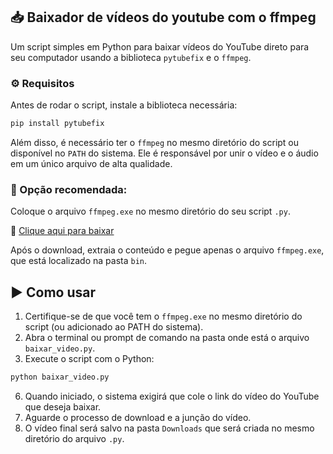 ## 📥 Baixador de vídeos do youtube com o ffmpeg
Um script simples em Python para baixar vídeos do YouTube direto para seu computador usando a biblioteca `pytubefix` e o `ffmpeg`.

### ⚙️ Requisitos
Antes de rodar o script, instale a biblioteca necessária:

```bash
pip install pytubefix
```
Além disso, é necessário ter o `ffmpeg` no mesmo diretório do script ou disponível no `PATH` do sistema. Ele é responsável por unir o vídeo e o áudio em um único arquivo de alta qualidade.
### 🔸 Opção recomendada:
Coloque o arquivo `ffmpeg.exe` no mesmo diretório do seu script `.py`.

🔗 [Clique aqui para baixar](https://www.gyan.dev/ffmpeg/builds/packages/ffmpeg-2025-03-27-git-114fccc4a5-essentials_build.7z)

Após o download, extraia o conteúdo e pegue apenas o arquivo `ffmpeg.exe`, que está localizado na pasta `bin`.

## ▶️ Como usar

1. Certifique-se de que você tem o `ffmpeg.exe` no mesmo diretório do script (ou adicionado ao PATH do sistema).
2. Abra o terminal ou prompt de comando na pasta onde está o arquivo `baixar_video.py`.
3. Execute o script com o Python:

```bash
python baixar_video.py
```

6. Quando iniciado, o sistema exigirá que cole o link do vídeo do YouTube que deseja baixar.
7. Aguarde o processo de download e a junção do vídeo.
8. O vídeo final será salvo na pasta `Downloads` que será criada no mesmo diretório do arquivo `.py`.
